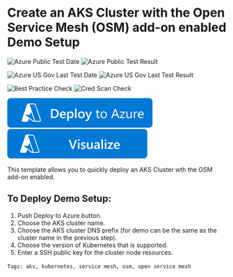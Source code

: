 # Create an AKS Cluster with the Open Service Mesh (OSM) add-on enabled Demo Setup

![Azure Public Test Date](https://azurequickstartsservice.blob.core.windows.net/badges/quickstarts/microsoft.kubernetes/aks-osm-addon/PublicLastTestDate.svg)
![Azure Public Test Result](https://azurequickstartsservice.blob.core.windows.net/badges/quickstarts/microsoft.kubernetes/aks-osm-addon/PublicDeployment.svg)

![Azure US Gov Last Test Date](https://azurequickstartsservice.blob.core.windows.net/badges/quickstarts/microsoft.kubernetes/aks-osm-addon/FairfaxLastTestDate.svg)
![Azure US Gov Last Test Result](https://azurequickstartsservice.blob.core.windows.net/badges/quickstarts/microsoft.kubernetes/aks-osm-addon/FairfaxDeployment.svg)

![Best Practice Check](https://azurequickstartsservice.blob.core.windows.net/badges/quickstarts/microsoft.kubernetes/aks-osm-addon/BestPracticeResult.svg)
![Cred Scan Check](https://azurequickstartsservice.blob.core.windows.net/badges/quickstarts/microsoft.kubernetes/aks-osm-addon/CredScanResult.svg)

[![Deploy To Azure](https://raw.githubusercontent.com/Azure/azure-quickstart-templates/master/1-CONTRIBUTION-GUIDE/images/deploytoazure.svg?sanitize=true)](https://portal.azure.com/#create/Microsoft.Template/uri/https%3A%2F%2Fraw.githubusercontent.com%2FAzure%2Fazure-quickstart-templates%2Fmaster%2Fquickstarts%2Fmicrosoft.kubernetes%2Faks-osm-addon%2Fazuredeploy.json)  
[![Visualize](https://raw.githubusercontent.com/Azure/azure-quickstart-templates/master/1-CONTRIBUTION-GUIDE/images/visualizebutton.svg?sanitize=true)](http://armviz.io/#/?load=https%3A%2F%2Fraw.githubusercontent.com%2FAzure%2Fazure-quickstart-templates%2Fmaster%2Fquickstarts%2Fmicrosoft.kubernetes%2Faks-osm-addon%2Fazuredeploy.json)

This template allows you to quickly deploy an AKS Cluster wth the OSM add-on enabled.

## To Deploy Demo Setup:

1. Push Deploy to Azure button.
2. Choose the AKS cluster name.
3. Choose the AKS cluster DNS prefix (for demo can be the same as the cluster name in the previous step).
4. Choose the version of Kubernetes that is supported.
5. Enter a SSH public key for the cluster node resources.

`Tags: aks, kubernetes, service mesh, osm, open service mesh`
